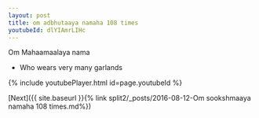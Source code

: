 ```yaml
---
layout: post
title: om adbhutaaya namaha 108 times
youtubeId: dlYIAmrLIHc
---
```

 
 
Om Mahaamaalaya nama 
 
 -  Who wears very many garlands 
 
  
 
  
 
 
 
 
 
 


{% include youtubePlayer.html id=page.youtubeId %}
 
[Next]({{ site.baseurl }}{% link  split2/_posts/2016-08-12-Om sookshmaaya namaha 108 times.md%})
 
